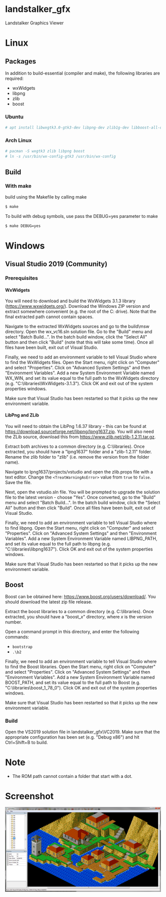 # landstalker_gfx
Landstalker Graphics Viewer

# Linux

## Packages

In addition to build-essential (compiler and make), the following libraries are required:
- wxWidgets
- libpng
- zlib
- boost

### Ubuntu

```sh
# apt install libwxgtk3.0-gtk3-dev libpng-dev zlib1g-dev libboost-all-dev
```

### Arch Linux

```sh
# pacman -S wxgtk3 zlib libpng boost
# ln -s /usr/bin/wx-config-gtk3 /usr/bin/wx-config
```

## Build

### With make

 build using the Makefile by calling make

```sh
$ make
```

To build with debug symbols, use pass the DEBUG=yes parameter to make

```sh
$ make DEBUG=yes
```

# Windows

## Visual Studio 2019 (Community)

### Prerequisites

#### WxWidgets

You will need to download and build the WxWidgets 3.1.3 library (https://www.wxwidgets.org/). Download the Windows ZIP version and extract somewhere convenient (e.g. the root of the C: drive). Note that the final extracted path cannot contain spaces.

Navigate to the extracted WxWidgets sources and go to the build\msw directory. Open the wx_vc16.sln solution file. Go to the "Build" menu and select "Batch Build...". In the batch build window, click the "Select All" button and then click "Build" (note that this will take some time). Once all files have been built, exit out of Visual Studio.

Finally, we need to add an environment variable to tell Visual Studio where to find the WxWidgets files. Open the Start menu, right click on "Computer" and select "Properties". Click on "Advanced System Settings" and then "Environment Variables". Add a new System Environment Variable named WX_WIN, and set its value equal to the full path to the WxWidgets directory (e.g. "C:\libraries\WxWidgets-3.1.3"). Click OK and exit out of the system properties windows.

Make sure that Visual Studio has been restarted so that it picks up the new environment variable.

#### LibPng and ZLib

You will need to obtain the LibPng 1.6.37 library - this can be found at https://download.sourceforge.net/libpng/lpng1637.zip. You will also need the ZLib source, download this from https://www.zlib.net/zlib-1.2.11.tar.gz.

Extract both archives to a common directory (e.g. C:\libraries). Once extracted, you should have a "lpng1637" folder and a "zlib-1.2.11" folder. Rename the zlib folder to "zlib" (i.e. remove the version from the folder name).

Navigate to lpng1637/projects/vstudio and open the zlib.props file with a text editor. Change the ```<TreatWarningAsError>``` value from ```true``` to ```false```. Save the file.

Next, open the vstudio.sln file. You will be prompted to upgrade the solution file to the latest version - choose "Yes". Once converted, go to the "Build" menu and select "Batch Build...". In the batch build window, click the "Select All" button and then click "Build". Once all files have been built, exit out of Visual Studio.

Finally, we need to add an environment variable to tell Visual Studio where to find libpng. Open the Start menu, right click on "Computer" and select "Properties". Click on "Advanced System Settings" and then "Environment Variables". Add a new System Environment Variable named LIBPNG_PATH, and set its value equal to the full path to libpng (e.g. "C:\libraries\libpng1637"). Click OK and exit out of the system properties windows.

Make sure that Visual Studio has been restarted so that it picks up the new environment variable.

## Boost

Boost can be obtained here: https://www.boost.org/users/download/. You should download the latest zip file release.

Extract the boost libraries to a common directory (e.g. C:\libraries). Once extracted, you should have a "boost_*x*" directory, where *x* is the version number.

Open a command prompt in this directory, and enter the following commands:
- ```bootstrap```
- ```.\b2```

Finally, we need to add an environment variable to tell Visual Studio where to find the Boost libraries. Open the Start menu, right click on "Computer" and select "Properties". Click on "Advanced System Settings" and then "Environment Variables". Add a new System Environment Variable named BOOST_PATH, and set its value equal to the full path to Boost (e.g. "C:\libraries\boost_1_78_0"). Click OK and exit out of the system properties windows.

Make sure that Visual Studio has been restarted so that it picks up the new environment variable.

### Build

Open the VS2019 solution file in landstalker_gfx\VC2019. Make sure that the appropriate configuration has been set (e.g. "Debug x86") and hit Ctrl+Shift+B to build.

# Note

* The ROM path cannot contain a folder that start with a dot.

# Screenshot

![edit](landstalker_edit.png)
